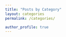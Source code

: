 ```yaml
---
title: "Posts by Category"
layout: categories
permalink: /categories/

author_profile: true
---
```

